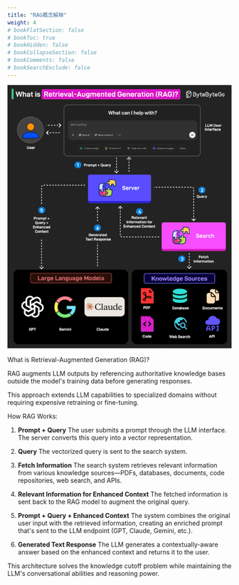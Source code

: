 ```yaml
---
title: "RAG概念解释"
weight: 4
# bookFlatSection: false
# bookToc: true
# bookHidden: false
# bookCollapseSection: false
# bookComments: false
# bookSearchExclude: falce
---
```


![RAG概念解释](/img/ai/what-is-rag.gif)

What is Retrieval-Augmented Generation (RAG)?

RAG augments LLM outputs by referencing authoritative knowledge bases outside the model's training data before generating responses.

This approach extends LLM capabilities to specialized domains without requiring expensive retraining or fine-tuning.

How RAG Works:

1. **Prompt + Query**
   The user submits a prompt through the LLM interface. The server converts this query into a vector representation.

2. **Query**
   The vectorized query is sent to the search system.

3. **Fetch Information**
   The search system retrieves relevant information from various knowledge sources—PDFs, databases, documents, code repositories, web search, and APIs.

4. **Relevant Information for Enhanced Context**
   The fetched information is sent back to the RAG model to augment the original query.

5. **Prompt + Query + Enhanced Context**
   The system combines the original user input with the retrieved information, creating an enriched prompt that's sent to the LLM endpoint (GPT, Claude, Gemini, etc.).

6. **Generated Text Response**
   The LLM generates a contextually-aware answer based on the enhanced context and returns it to the user.

This architecture solves the knowledge cutoff problem while maintaining the LLM's conversational abilities and reasoning power.